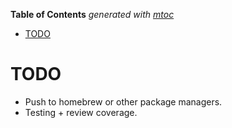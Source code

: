<!-- START OF TOC !DO NOT EDIT THIS CONTENT MANUALLY-->
**Table of Contents**  *generated with [mtoc](https://github.com/containerscrew/mtoc)*
- [TODO](#todo)
<!-- END OF TOC -->
# TODO

- Push to homebrew or other package managers.
- Testing + review coverage.
